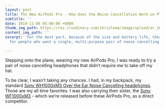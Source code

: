 ```yaml
---
layout: post
title: The New AirPods Pro - How does the Noise Cancellation Work on Planes?
subtitle: ''
date: 2019-11-06 05:00:00 +0000
thumb_img_path: https://res.cloudinary.com/chrislema/image/upload/ar_16:9,c_fill/c_scale,w_auto/c_limit,w_1000/v1573017115/2352FCFF-5920-4A1F-AC79-FF94550ADBA5_guvfft.jpg
content_img_path: ''
excerpt: 'For the most part, because of the size and battery life, these will be great
  for people who want a single, multi-purpose pair of noose cancelling headphones. '

---
```

Stepping onto the plane, wearing my new AirPods Pro, I was ready to try a pair of noise cancelling headphones that didn’t require me to take off my hat.

To be clear, I wasn’t taking any chances. I had, in my backpack, my standard [Sony WH1000xM3 Over the Ear Noise Cancelling headphones](https://amzn.to/2Nj4DVR "Best wireless Bluetooth noise cancelling over the ear headphones"). Those are my all time favorites. I was also carrying their sister, the [Sony WF1000xM3](https://amzn.to/2JV79PZ "Sony’s competitor to the new AirPods Pro") - which we’re released before these AirPods Pro, as a direct competitor. 